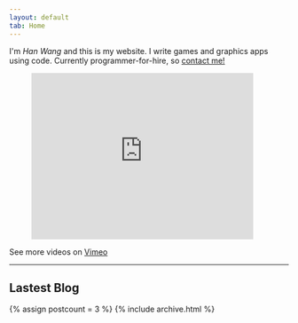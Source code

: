 ```yaml
---
layout: default
tab: Home
---
```

I'm _Han Wang_ and this is my website. I write games and graphics apps using code. Currently programmer-for-hire, so [contact me!]

[blog]: /blog.html "The code blog"
[contact me!]: /about.html#contact "I'd love to hear from you"


<figure><iframe src="http://player.vimeo.com/video/46984317?byline=0&amp;portrait=0" width="400" height="300" frameborder="0" webkitAllowFullScreen mozallowfullscreen allowFullScreen></iframe>
</figure>
<figcaption>See more videos on <a href='http://vimeo.com/user4501108/videos/all'>Vimeo</a></figcaption>

---

Lastest Blog
------------
{% assign postcount = 3 %}
{% include archive.html %}
